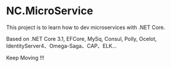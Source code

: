 # NC.MicroService

This project is to learn how to dev microservices with .NET Core.

Based on .NET Core 3.1, EFCore, MySq, Consul, Polly, Ocelot, IdentityServer4、Omega-Saga、CAP、ELK...

Keep Moving !!!
